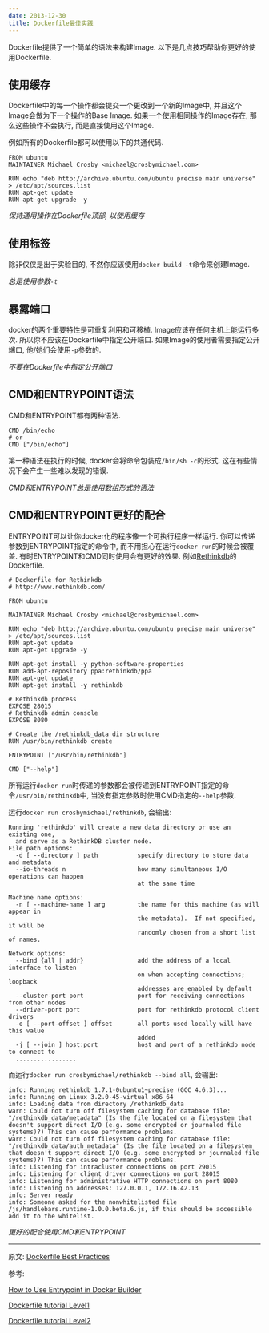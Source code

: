 ```yaml
---
date: 2013-12-30
title: Dockerfile最佳实践
---
```


Dockerfile提供了一个简单的语法来构建Image. 以下是几点技巧帮助你更好的使用Dockerfile.

## 使用缓存

Dockerfile中的每一个操作都会提交一个更改到一个新的Image中, 并且这个Image会做为下一个操作的Base Image. 如果一个使用相同操作的Image存在, 那么这些操作不会执行, 而是直接使用这个Image.

例如所有的Dockerfile都可以使用以下的共通代码.

```
FROM ubuntu
MAINTAINER Michael Crosby <michael@crosbymichael.com>

RUN echo "deb http://archive.ubuntu.com/ubuntu precise main universe" > /etc/apt/sources.list
RUN apt-get update
RUN apt-get upgrade -y
```

_保持通用操作在Dockerfile顶部, 以使用缓存_

## 使用标签

除非仅仅是出于实验目的, 不然你应该使用`docker build -t`命令来创建Image.

_总是使用参数`-t`_

## 暴露端口

docker的两个重要特性是可重复利用和可移植. Image应该在任何主机上能运行多次. 所以你不应该在Dockerfile中指定公开端口. 如果Image的使用者需要指定公开端口, 他/她们会使用`-p`参数的.

_不要在Dockerfile中指定公开端口_

## CMD和ENTRYPOINT语法

CMD和ENTRYPOINT都有两种语法.

```
CMD /bin/echo
# or
CMD ["/bin/echo"]
```

第一种语法在执行的时候, docker会将命令包装成`/bin/sh -c`的形式. 这在有些情况下会产生一些难以发现的错误.

_CMD和ENTRYPOINT总是使用数组形式的语法_

## CMD和ENTRYPOINT更好的配合

ENTRYPOINT可以让你docker化的程序像一个可执行程序一样运行. 你可以传递参数到ENTRYPOINT指定的命令中, 而不用担心在运行`docker run`的时候会被覆盖. 有时ENTRYPOINT和CMD同时使用会有更好的效果. 例如[Rethinkdb](http://www.rethinkdb.com/)的Dockerfile.

```
# Dockerfile for Rethinkdb
# http://www.rethinkdb.com/

FROM ubuntu

MAINTAINER Michael Crosby <michael@crosbymichael.com>

RUN echo "deb http://archive.ubuntu.com/ubuntu precise main universe" > /etc/apt/sources.list
RUN apt-get update
RUN apt-get upgrade -y

RUN apt-get install -y python-software-properties
RUN add-apt-repository ppa:rethinkdb/ppa
RUN apt-get update
RUN apt-get install -y rethinkdb

# Rethinkdb process
EXPOSE 28015
# Rethinkdb admin console
EXPOSE 8080

# Create the /rethinkdb_data dir structure
RUN /usr/bin/rethinkdb create

ENTRYPOINT ["/usr/bin/rethinkdb"]

CMD ["--help"]
```

所有运行`docker run`时传递的参数都会被传递到ENTRYPOINT指定的命令`/usr/bin/rethinkdb`中, 当没有指定参数时使用CMD指定的`--help`参数.

运行`docker run crosbymichael/rethinkdb`, 会输出:

```
Running 'rethinkdb' will create a new data directory or use an existing one,
  and serve as a RethinkDB cluster node.
File path options:
  -d [ --directory ] path           specify directory to store data and metadata
  --io-threads n                    how many simultaneous I/O operations can happen
                                    at the same time

Machine name options:
  -n [ --machine-name ] arg         the name for this machine (as will appear in
                                    the metadata).  If not specified, it will be
                                    randomly chosen from a short list of names.

Network options:
  --bind {all | addr}               add the address of a local interface to listen
                                    on when accepting connections; loopback
                                    addresses are enabled by default
  --cluster-port port               port for receiving connections from other nodes
  --driver-port port                port for rethinkdb protocol client drivers
  -o [ --port-offset ] offset       all ports used locally will have this value
                                    added
  -j [ --join ] host:port           host and port of a rethinkdb node to connect to
  .................
```

而运行`docker run crosbymichael/rethinkdb --bind all`, 会输出:

```
info: Running rethinkdb 1.7.1-0ubuntu1~precise (GCC 4.6.3)...
info: Running on Linux 3.2.0-45-virtual x86_64
info: Loading data from directory /rethinkdb_data
warn: Could not turn off filesystem caching for database file: "/rethinkdb_data/metadata" (Is the file located on a filesystem that doesn't support direct I/O (e.g. some encrypted or journaled file systems)?) This can cause performance problems.
warn: Could not turn off filesystem caching for database file: "/rethinkdb_data/auth_metadata" (Is the file located on a filesystem that doesn't support direct I/O (e.g. some encrypted or journaled file systems)?) This can cause performance problems.
info: Listening for intracluster connections on port 29015
info: Listening for client driver connections on port 28015
info: Listening for administrative HTTP connections on port 8080
info: Listening on addresses: 127.0.0.1, 172.16.42.13
info: Server ready
info: Someone asked for the nonwhitelisted file /js/handlebars.runtime-1.0.0.beta.6.js, if this should be accessible add it to the whitelist.
```

_更好的配合使用CMD和ENTRYPOINT_

-----

原文: [Dockerfile Best Practices](http://crosbymichael.com/dockerfile-best-practices.html)

参考:

[How to Use Entrypoint in Docker Builder](http://www.kstaken.com/blog/2013/07/06/how-to-use-entrypoint-in-a-dockerfile/)

[Dockerfile tutorial Level1](http://www.docker.io/learn/dockerfile/level1/)

[Dockerfile tutorial Level2](http://www.docker.io/learn/dockerfile/level2/)

